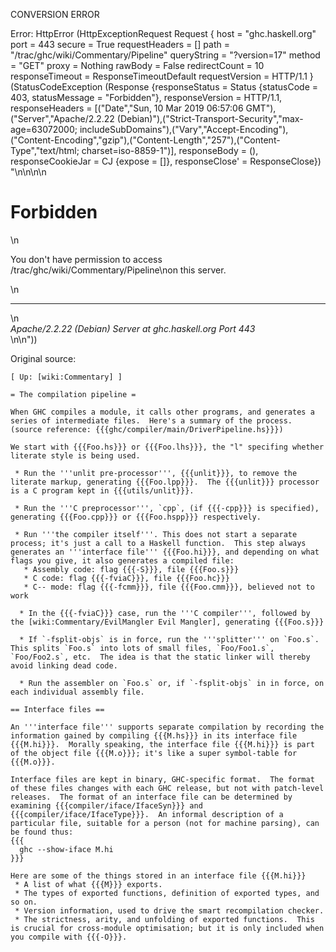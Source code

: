 CONVERSION ERROR

Error: HttpError (HttpExceptionRequest Request {
  host                 = "ghc.haskell.org"
  port                 = 443
  secure               = True
  requestHeaders       = []
  path                 = "/trac/ghc/wiki/Commentary/Pipeline"
  queryString          = "?version=17"
  method               = "GET"
  proxy                = Nothing
  rawBody              = False
  redirectCount        = 10
  responseTimeout      = ResponseTimeoutDefault
  requestVersion       = HTTP/1.1
}
 (StatusCodeException (Response {responseStatus = Status {statusCode = 403, statusMessage = "Forbidden"}, responseVersion = HTTP/1.1, responseHeaders = [("Date","Sun, 10 Mar 2019 06:57:06 GMT"),("Server","Apache/2.2.22 (Debian)"),("Strict-Transport-Security","max-age=63072000; includeSubDomains"),("Vary","Accept-Encoding"),("Content-Encoding","gzip"),("Content-Length","257"),("Content-Type","text/html; charset=iso-8859-1")], responseBody = (), responseCookieJar = CJ {expose = []}, responseClose' = ResponseClose}) "<!DOCTYPE HTML PUBLIC \"-//IETF//DTD HTML 2.0//EN\">\n<html><head>\n<title>403 Forbidden</title>\n</head><body>\n<h1>Forbidden</h1>\n<p>You don't have permission to access /trac/ghc/wiki/Commentary/Pipeline\non this server.</p>\n<hr>\n<address>Apache/2.2.22 (Debian) Server at ghc.haskell.org Port 443</address>\n</body></html>\n"))

Original source:

```trac
[ Up: [wiki:Commentary] ]

= The compilation pipeline =

When GHC compiles a module, it calls other programs, and generates a series of intermediate files.  Here's a summary of the process.
(source reference: {{{ghc/compiler/main/DriverPipeline.hs}}})

We start with {{{Foo.hs}}} or {{{Foo.lhs}}}, the "l" specifing whether literate style is being used.

 * Run the '''unlit pre-processor''', {{{unlit}}}, to remove the literate markup, generating {{{Foo.lpp}}}.  The {{{unlit}}} processor is a C program kept in {{{utils/unlit}}}.

 * Run the '''C preprocessor''', `cpp`, (if {{{-cpp}}} is specified), generating {{{Foo.cpp}}} or {{{Foo.hspp}}} respectively.

 * Run '''the compiler itself'''. This does not start a separate process; it's just a call to a Haskell function.  This step always generates an '''interface file''' {{{Foo.hi}}}, and depending on what flags you give, it also generates a compiled file:
   * Assembly code: flag {{{-S}}}, file {{{Foo.s}}}
   * C code: flag {{{-fviaC}}}, file {{{Foo.hc}}}
   * C-- mode: flag {{{-fcmm}}}, file {{{Foo.cmm}}}, believed not to work

  * In the {{{-fviaC}}} case, run the '''C compiler''', followed by the [wiki:Commentary/EvilMangler Evil Mangler], generating {{{Foo.s}}}

  * If `-fsplit-objs` is in force, run the '''splitter''' on `Foo.s`.  This splits `Foo.s` into lots of small files, `Foo/Foo1.s`, `Foo/Foo2.s`, etc.  The idea is that the static linker will thereby avoid linking dead code.

  * Run the assembler on `Foo.s` or, if `-fsplit-objs` in in force, on each individual assembly file.

== Interface files ==

An '''interface file''' supports separate compilation by recording the information gained by compiling {{{M.hs}}} in its interface file {{{M.hi}}}.  Morally speaking, the interface file {{{M.hi}}} is part of the object file {{{M.o}}}; it's like a super symbol-table for {{{M.o}}}.

Interface files are kept in binary, GHC-specific format.  The format of these files changes with each GHC release, but not with patch-level releases.  The format of an interface file can be determined by examining {{{compiler/iface/IfaceSyn}}} and {{{compiler/iface/IfaceType}}}.  An informal description of a particular file, suitable for a person (not for machine parsing), can be found thus:
{{{
  ghc --show-iface M.hi
}}}

Here are some of the things stored in an interface file {{{M.hi}}}
 * A list of what {{{M}}} exports.
 * The types of exported functions, definition of exported types, and so on.
 * Version information, used to drive the smart recompilation checker.
 * The strictness, arity, and unfolding of exported functions.  This is crucial for cross-module optimisation; but it is only included when you compile with {{{-O}}}.


```
